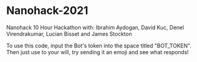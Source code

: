# Nanohack-2021
 Nanohack 10 Hour Hackathon with: Ibrahim Aydogan, David Kuc, Denel Virendrakumar, Lucian Bisset and James Stockton


To use this code, input the Bot's token into the space titled "BOT_TOKEN". Then just use to your will, try sending it an emoji and see what responds!
